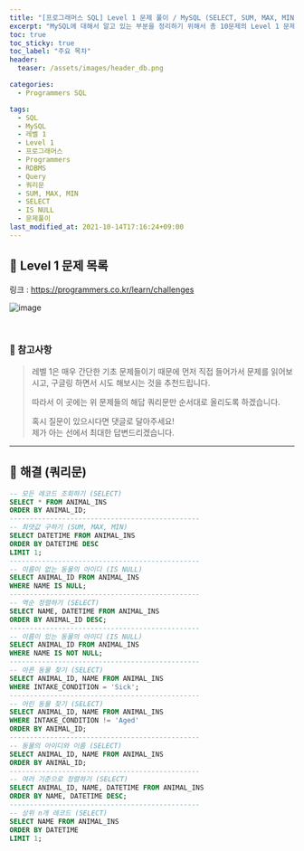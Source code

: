 ```yaml
---
title: "[프로그래머스 SQL] Level 1 문제 풀이 / MySQL (SELECT, SUM, MAX, MIN, IS NULL)"
excerpt: "MySQL에 대해서 알고 있는 부분을 정리하기 위해서 총 10문제의 Level 1 문제들을 풀어보았다."
toc: true
toc_sticky: true
toc_label: "주요 목차"
header:
  teaser: /assets/images/header_db.png

categories:
  - Programmers SQL

tags:
  - SQL
  - MySQL
  - 레벨 1
  - Level 1
  - 프로그래머스
  - Programmers
  - RDBMS
  - Query
  - 쿼리문
  - SUM, MAX, MIN
  - SELECT
  - IS NULL
  - 문제풀이
last_modified_at: 2021-10-14T17:16:24+09:00
---
```


## 🔔 Level 1 문제 목록

링크 : <https://programmers.co.kr/learn/challenges>

![image](https://user-images.githubusercontent.com/78403443/137266176-2fe58890-db0c-4eaf-a636-c7221e83fee8.png)

<br>

### 📝 참고사항

> 레벨 1은 매우 간단한 기초 문제들이기 때문에 먼저 직접 들어가서 문제를 읽어보시고, 구글링 하면서 시도 해보시는 것을 추천드립니다. 
>
> 따라서 이 곳에는 위 문제들의 해답 쿼리문만 순서대로 올리도록 하겠습니다.
>
> 혹시 질문이 있으시다면 댓글로 달아주세요!<br>제가 아는 선에서 최대한 답변드리겠습니다. 

---

## 🔐 해결 (쿼리문)

```sql
-- 모든 레코드 조회하기 (SELECT)
SELECT * FROM ANIMAL_INS
ORDER BY ANIMAL_ID;
-----------------------------------------------
-- 최댓값 구하기 (SUM, MAX, MIN)
SELECT DATETIME FROM ANIMAL_INS
ORDER BY DATETIME DESC
LIMIT 1;
-----------------------------------------------
-- 이름이 없는 동물의 아이디 (IS NULL)
SELECT ANIMAL_ID FROM ANIMAL_INS
WHERE NAME IS NULL;
-----------------------------------------------
-- 역순 정렬하기 (SELECT)
SELECT NAME, DATETIME FROM ANIMAL_INS
ORDER BY ANIMAL_ID DESC;
-----------------------------------------------
-- 이름이 있는 동물의 아이디 (IS NULL)
SELECT ANIMAL_ID FROM ANIMAL_INS
WHERE NAME IS NOT NULL;
-----------------------------------------------
-- 아픈 동물 찾기 (SELECT)
SELECT ANIMAL_ID, NAME FROM ANIMAL_INS
WHERE INTAKE_CONDITION = 'Sick';
-----------------------------------------------
-- 어린 동물 찾기 (SELECT)
SELECT ANIMAL_ID, NAME FROM ANIMAL_INS
WHERE INTAKE_CONDITION != 'Aged'
ORDER BY ANIMAL_ID;
-----------------------------------------------
-- 동물의 아이디와 이름 (SELECT)
SELECT ANIMAL_ID, NAME FROM ANIMAL_INS
ORDER BY ANIMAL_ID;
-----------------------------------------------
-- 여러 기준으로 정렬하기 (SELECT)
SELECT ANIMAL_ID, NAME, DATETIME FROM ANIMAL_INS
ORDER BY NAME, DATETIME DESC;
-----------------------------------------------
-- 상위 n개 레코드 (SELECT)
SELECT NAME FROM ANIMAL_INS
ORDER BY DATETIME
LIMIT 1;
```